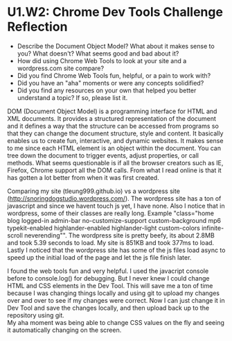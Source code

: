 # U1.W2: Chrome Dev Tools Challenge Reflection

* Describe the Document Object Model? What about it makes sense to you? What doesn't? What seems good and bad about it?
* How did using Chrome Web Tools to look at your site and a wordpress.com site compare?
* Did you find Chrome Web Tools fun, helpful, or a pain to work with?
* Did you have an "aha" moments or were any concepts solidified?
* Did you find any resources on your own that helped you better understand a topic? If so, please list it.

DOM (Document Object Model) is a programming interface for HTML and XML documents. It provides a structured representation of the document and it defines a way that the structure can be accessed from programs so that they can change the document structure, style and content.  It basically enables us to create fun, interactive, and dynamic websites.   It makes sense to me since each HTML element is an object within the document. You can tree down the document to trigger events, adjust properties, or call methods.  What seems questionable is if all the browser creators such as IE, Firefox, Chrome support all the DOM calls.  From what I read online is that it has gotten a lot better from when it was first created.   

Comparing my site (tleung999.github.io) vs a wordpress site (http://snoringdogstudio.wordpress.com/).   The wordpress site has a ton of javascript and since we havent touch js yet, I have none.    Also I notice that in wordpress, some of their classes are really long.  Example "class="home blog logged-in admin-bar no-customize-support custom-background mp6 typekit-enabled highlander-enabled highlander-light custom-colors infinite-scroll neverending"".   The wordpress site is pretty beefy, its about 2.8MB and took 5.39 seconds to load.   My site is 851KB and took 377ms to load.   Lastly I noticed that the wordpress site has some of the js files load async to speed up the initial load of the page and let the js file finish later.

I found the web tools fun and very helpful.   I used the javacript console before to console.log() for debugging.   But I never knew I could change HTML and CSS elements in the Dev Tool.   This will save me a ton of time because I was changing things locally and using git to upload my changes over and over to see if my changes were correct.    Now I can just change it in Dev Tool and save the changes locally, and then upload back up to the repository using git.  
My aha moment was being able to change CSS values on the fly and seeing it automatically changing on the screen.   

